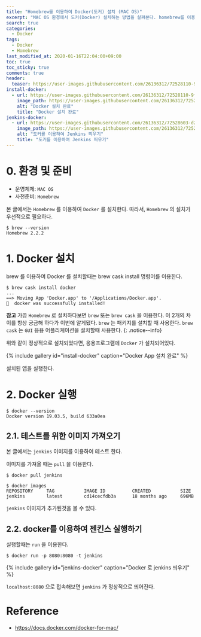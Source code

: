 ```yaml
---
title: "Homebrew를 이용하여 Docker(도커) 설치 (MAC OS)"
excerpt: "MAC OS 환경에서 도커(Docker) 설치하는 방법을 살펴본다. homebrew를 이용하여 설치하기 때문에 homebrew 설치가 우선적으로 필요하다."
search: true
categories:
  - Docker
tags:
  - Docker
  - Homebrew
last_modified_at: 2020-01-16T22:04:00+09:00
toc: true
toc_sticky: true
comments: true
header:
  teaser: https://user-images.githubusercontent.com/26136312/72528110-9fd11980-38ad-11ea-8751-f4974a3042a5.png
install-docker:
  - url: https://user-images.githubusercontent.com/26136312/72528110-9fd11980-38ad-11ea-8751-f4974a3042a5.png
    image_path: https://user-images.githubusercontent.com/26136312/72528110-9fd11980-38ad-11ea-8751-f4974a3042a5.png
    alt: "Docker 설치 완료"
    title: "Docker 설치 완료"
jenkins-docker:
  - url: https://user-images.githubusercontent.com/26136312/72528603-d2c7dd00-38ae-11ea-9ecb-5f0ca52b9c06.png
    image_path: https://user-images.githubusercontent.com/26136312/72528603-d2c7dd00-38ae-11ea-9ecb-5f0ca52b9c06.png
    alt: "도커를 이용하여 Jenkins 띄우기"
    title: "도커를 이용하여 Jenkins 띄우기"
---
```


# 0. 환경 및 준비

- 운영체제: `MAC OS`
- 사전준비: `Homebrew`

본 글에서는 `Homebrew` 를 이용하여 `Docker` 를 설치한다. 따라서, `Homebrew` 의 설치가 우선적으로 필요하다.

```
$ brew --version
Homebrew 2.2.2
```

# 1. Docker 설치

brew 를 이용하여 Docker 를 설치할때는 brew cask install 명령어를 이용한다.

```
$ brew cask install docker
...
==> Moving App 'Docker.app' to '/Applications/Docker.app'.
🍺  docker was successfully installed!
```

<i class="fas fa-feather-alt"></i> **참고** 가끔 `Homebrew` 로 설치하다보면 `brew` 또는 `brew cask` 을 이용한다. 이 2개의 차이를 항상 궁금해 하다가 이번에 알게됐다. `brew` 는 패키지를 설치할 때 사용한다. `brew cask` 는 `GUI` 응용 어플리케이션을 설치할때 사용한다.
{: .notice--info}

위와 같이 정상적으로 설치되었다면, 응용프로그램에 `Docker` 가 설치되어있다.

{% include gallery id="install-docker" caption="Docker App 설치 완료" %}

설치된 앱을 실행한다.

# 2. Docker 실행

```
$ docker --version
Docker version 19.03.5, build 633a0ea
```

## 2.1. 테스트를 위한 이미지 가져오기

본 글에서는 `jenkins` 이미지를 이용하여 테스트 한다.

이미지를 가져올 때는 `pull` 을 이용한다.

```
$ docker pull jenkins
```

```
$ docker images
REPOSITORY     TAG           IMAGE ID          CREATED           SIZE
jenkins        latest        cd14cecfdb3a      18 months ago     696MB
```

`jenkins` 이미지가 추가된것을 볼 수 있다.

## 2.2. docker를 이용하여 젠킨스 실행하기

실행할때는 `run` 을 이용한다.

```
$ docker run -p 8080:8080 -t jenkins
```

{% include gallery id="jenkins-docker" caption="Docker 로 jenkins 띄우기" %}

`localhost:8080` 으로 접속해보면 `jenkins` 가 정상적으로 띄어진다.

# Reference

- <a href="https://docs.docker.com/docker-for-mac/" target="_blank">https://docs.docker.com/docker-for-mac/</a>
